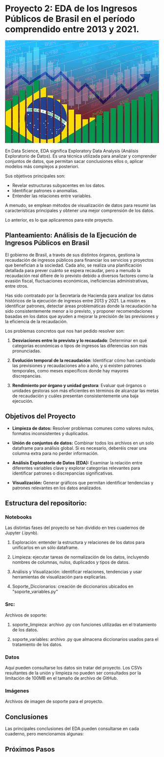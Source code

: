 # Proyecto 2: EDA de los Ingresos Públicos de Brasil en el período comprendido entre 2013 y 2021.

![imagen](imagenes/header.jpeg)

En Data Science, EDA significa Exploratory Data Analysis (Análisis Exploratorio de Datos). Es una técnica utilizada para analizar y comprender conjuntos de datos, que permitan sacar conclusiones ellos o, aplicar modelos más complejos a posteriori.

Sus objetivos principales son:
- Revelar estructuras subyacentes en los datos.
- Identificar patrones o anomalías.
- Entender las relaciones entre variables.

A menudo, se emplean métodos de visualización de datos para resumir las características principales y obtener una mejor comprensión de los datos.

Lo anterior, es lo que aplicaremos para este proyecto.


## Planteamiento: **Análisis de la Ejecución de Ingresos Públicos en Brasil**

El gobierno de Brasil, a través de sus distintos órganos, gestiona la recaudación de ingresos públicos para financiar los servicios y proyectos que benefician a la sociedad. Cada año, se realiza una planificación detallada para prever cuánto se espera recaudar, pero a menudo la recaudación real difiere de lo previsto debido a diversos factores como la evasión fiscal, fluctuaciones económicas, ineficiencias administrativas, entre otros.

Has sido contratado por la Secretaría de Hacienda para analizar los datos históricos de la ejecución de ingresos entre 2013 y 2021. La misión es identificar patrones, detectar áreas problemáticas donde la recaudación ha sido consistentemente menor a lo previsto, y proponer recomendaciones basadas en los datos que ayuden a mejorar la precisión de las previsiones y la eficiencia de la recaudación.

Los problemas concretos que nos han pedido resolver son:

1.	**Desviaciones entre lo previsto y lo recaudado**: Determinar en qué categorías económicas o tipos de ingresos las diferencias son más pronunciadas.

2.	**Evolución temporal de la recaudación**: Identificar cómo han cambiado las previsiones y recaudaciones año a año, y si existen patrones temporales, como meses específicos donde hay mayores discrepancias.

3.	**Rendimiento por órgano y unidad gestora**: Evaluar qué órganos o unidades gestoras son más eficientes en términos de alcanzar las metas de recaudación y cuáles presentan consistentemente una baja ejecución.


## Objetivos del Proyecto

- **Limpieza de datos:** Resolver problemas comunes como valores nulos, formatos inconsistentes y duplicados.

- **Unión de conjuntos de datos:** Combinar todos los archivos en un solo dataframe para análisis global. Si es necesario, deberéis crear una columna extra para no perder información. 

- **Análisis Exploratorio de Datos (EDA):** Examinar la relación entre diferentes variables clave y explorar categorías relevantes para identificar patrones o discrepancias significativas.

- **Visualización:** Generar gráficos que permitan identificar tendencias y patrones relevantes en los datos analizados.


## Estructura del repositorio:

### Notebooks
Las distintas fases del proyecto se han dividido en tres cuadernos de Jupyter (.ipynb).

1. Exploración: entender la estructura y relaciones de los datos para unificarlos en un sólo dataframe.

2. Limpieza: ejecutar tareas de normalización de los datos, incluyendo nombres de columnas, nulos, duplicados y tipos de datos.

3. Análisis y Visualización: identificar relaciones, tendencias y usar herramientas de visualización para explicarlas.

4. Soporte_Diccionarios: creación de diccionarios ubicados en "soporte_variables.py"


### Src:
Archivos de soporte:

1. soporte_limpieza: archivo .py con funciones utilizadas en el tratamiento de los datos.

2. soporte_variables: archivo .py que almacena diccionarios usados para el tratamiento de los datos.


### Datos
Aquí pueden consultarse los datos sin tratar del proyecto. Los CSVs resultantes de la unión y limpieza no pueden ser consultados por la limitación de 100MB en el tamaño de archivo de GitHub.


### Imágenes
Archivos de imagen de soporte para el proyecto.


## Conclusiones
Las principales conclusiones del EDA pueden consultarse en cada cuaderno, pero mencionamos algunas:


## Próximos Pasos